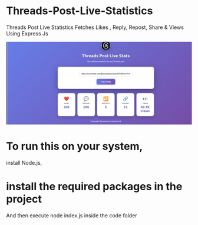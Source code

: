 # Threads-Post-Live-Statistics
Threads Post Live Statistics Fetches Likes , Reply, Repost, Share &amp; Views Using Express Js

![Threads Post Live Stats](https://raw.githubusercontent.com/yashu1wwww/Threads-Post-Live-Statistics/refs/heads/main/1.png)

# To run this on your system,
install Node.js, 

# install the required packages in the project

And then execute node index.js inside the code folder

